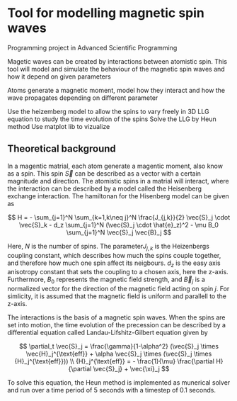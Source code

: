 # Tool for modelling magnetic spin waves
Programming project in Advanced Scientific Programming

Magetic waves can be created by interactions between atomistic spin. This tool will model and simulate the behaviour of the magnetic spin waves and how it depend on given parameters

Atoms generate a magnetic moment, model how they interact and how the wave propagates depending on different parameter

Use the heizemberg model to allow the spins to vary freely in 3D
LLG equation to study the time evolution of the spins
Solve the LLG by Heun method
Use matplot lib to vizualize

## Theoretical background
In a magentic matrial, each atom generate a magentic moment, also know as a spin. This spin $\vec{S}$ can be described as a vector with a certain magnitude and direction. The atomistic spins in a matrial will interact, where the interaction can be described by a model called the Heisenberg exchange interaction. The hamiltonan for the Hisenberg model can be given as

$$
    H = - \sum_{j=1}^N \sum_{k=1,k\neq j}^N \frac{J_{j,k}}{2} \vec{S}_j \cdot \vec{S}_k - d_z \sum_{j=1}^N (\vec{S}_j \cdot \hat{e}_z)^2 - \mu B_0 \sum_{j=1}^N \vec{S}_j \vec{B}_j
$$

Here, $N$ is the number of spins. The parameter$J_{j,k}$ is the Heizenbergs coupling constant, which describes how much the spins couple together, and therefore how much one spin affect its neigbours. $d_z$ is the easy axis anisotropy constant that sets the coupling to a chosen axis, here the z-axis. Furthermore, $B_0$ represents the magnetic field strength, and $\vec{B}_j$ is a normalized vector for the direction of the magnetic field acting on spin $j$. For simlicity, it is assumed that the magnetic field is uniform and parallell to the z-axis.

The interactions is the basis of a magnetic spin waves. When the spins are set into motion, the time evolution of the precession can be described by a differential equation called Landau-Lifshitz-Gilbert equation given by

$$
    \partial_t \vec{S}_j = \frac{\gamma}{1-\alpha^2} (\vec{S}_j \times \vec{H}_j^{\text{eff}} + \alpha \vec{S}_j \times (\vec{S}_j \times {H}_j^{\text{eff}})) \\
    {H}_j^{\text{eff}} = - \frac{1}{\mu} \frac{\partial H}{\partial \vec{S}_j} + \vec{\xi}_j
$$

To solve this equation, the Heun method is implemented as munerical solver and run over a time period of 5 seconds with a timestep of 0.1 seconds. 

